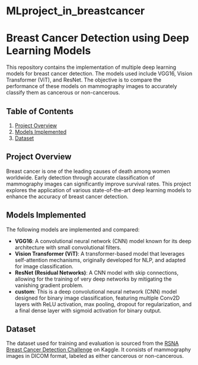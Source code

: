 # MLproject_in_breastcancer
# Breast Cancer Detection using Deep Learning Models

This repository contains the implementation of multiple deep learning models for breast cancer detection. The models used include VGG16, Vision Transformer (ViT), and ResNet. The objective is to compare the performance of these models on mammography images to accurately classify them as cancerous or non-cancerous.

## Table of Contents

1. [Project Overview](#project-overview)
2. [Models Implemented](#models-implemented)
3. [Dataset](#dataset)

## Project Overview

Breast cancer is one of the leading causes of death among women worldwide. Early detection through accurate classification of mammography images can significantly improve survival rates. This project explores the application of various state-of-the-art deep learning models to enhance the accuracy of breast cancer detection.

## Models Implemented

The following models are implemented and compared:

- **VGG16**: A convolutional neural network (CNN) model known for its deep architecture with small convolutional filters.
- **Vision Transformer (ViT)**: A transformer-based model that leverages self-attention mechanisms, originally developed for NLP, and adapted for image classification.
- **ResNet (Residual Networks)**: A CNN model with skip connections, allowing for the training of very deep networks by mitigating the vanishing gradient problem.
- **custom**: This is a deep convolutional neural network (CNN) model designed for binary image classification, featuring multiple Conv2D layers with ReLU activation, max pooling, dropout for regularization, and a final dense layer with sigmoid activation for binary output.

## Dataset

The dataset used for training and evaluation is sourced from the [RSNA Breast Cancer Detection Challenge](https://www.kaggle.com/c/rsna-breast-cancer-detection) on Kaggle. It consists of mammography images in DICOM format, labeled as either cancerous or non-cancerous.
